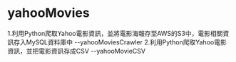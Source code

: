# yahooMovies

1.利用Python爬取Yahoo電影資訊，並將電影海報存至AWS的S3中，電影相關資訊存入MySQL資料庫中 --yahooMoviesCrawler
2.利用Python爬取Yahoo電影資訊，並把電影資訊存成CSV --yahooMovieCSV

